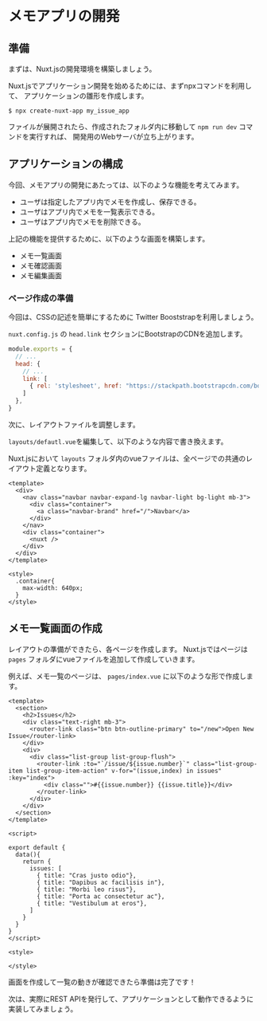 # メモアプリの開発

## 準備

まずは、Nuxt.jsの開発環境を構築しましょう。

Nuxt.jsでアプリケーション開発を始めるためには、まずnpxコマンドを利用して、
アプリケーションの雛形を作成します。

```
$ npx create-nuxt-app my_issue_app
```

ファイルが展開されたら、作成されたフォルダ内に移動して `npm run dev` コマンドを実行すれば、
開発用のWebサーバが立ち上がります。

## アプリケーションの構成

今回、メモアプリの開発にあたっては、以下のような機能を考えてみます。

- ユーザは指定したアプリ内でメモを作成し、保存できる。
- ユーザはアプリ内でメモを一覧表示できる。
- ユーザはアプリ内でメモを削除できる。

上記の機能を提供するために、以下のような画面を構築します。

- メモ一覧画面
- メモ確認画面
- メモ編集画面

### ページ作成の準備

今回は、CSSの記述を簡単にするために  Twitter Booststrapを利用しましょう。

`nuxt.config.js` の `head.link` セクションにBootstrapのCDNを追加します。

```js
module.exports = {
  // ...
  head: {
    // ...
    link: [
      { rel: 'stylesheet', href: "https://stackpath.bootstrapcdn.com/bootstrap/4.2.1/css/bootstrap.min.css" }
    ]
  },
}
```

次に、レイアウトファイルを調整します。

`layouts/defautl.vue`を編集して、以下のような内容で書き換えます。

Nuxt.jsにおいて `layouts` フォルダ内のvueファイルは、全ページでの共通のレイアウト定義となります。


```vue
<template>
  <div>
    <nav class="navbar navbar-expand-lg navbar-light bg-light mb-3">
      <div class="container">
        <a class="navbar-brand" href="/">Navbar</a>
      </div>
    </nav>
    <div class="container">
      <nuxt />
    </div>
  </div>
</template>

<style>
  .container{
    max-width: 640px;
  }
</style>
```

## メモ一覧画面の作成

レイアウトの準備ができたら、各ページを作成します。
Nuxt.jsではページは `pages` フォルダにvueファイルを追加して作成していきます。

例えば、メモ一覧のページは、 `pages/index.vue` に以下のような形で作成します。

<!-- TODO メモ一覧コードの修正 -->
<!-- BODY #24
  メモ一覧アプリ用にコードを修正する。
  タイトルはそれぞれ 作業メモ 1, 作業メモ 2, の形式で 1-5 まで
  メモの作成ボタンを追加
  コードの下に簡単な解説を追加
  
  確認画面、編集画面も同様に、h2 で作成していく
-->

```vue
<template>
  <section>
    <h2>Issues</h2>
    <div class="text-right mb-3">
      <router-link class="btn btn-outline-primary" to="/new">Open New Issue</router-link>
    </div>
    <div>
      <div class="list-group list-group-flush">
        <router-link :to="`/issue/${issue.number}`" class="list-group-item list-group-item-action" v-for="(issue,index) in issues" :key="index">
          <div class="">#{{issue.number}} {{issue.title}}</div>
        </router-link>
      </div>
    </div>
  </section>
</template>

<script>

export default {
  data(){
    return {
      issues: [
        { title: "Cras justo odio"},
        { title: "Dapibus ac facilisis in"},
        { title: "Morbi leo risus"},
        { title: "Porta ac consectetur ac"},
        { title: "Vestibulum at eros"},
      ]
    }
  }
}
</script>

<style>

</style>
```

画面を作成して一覧の動きが確認できたら準備は完了です！ 

次は、実際にREST APIを発行して、アプリケーションとして動作できるように実装してみましょう。
